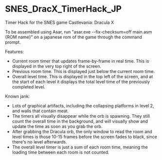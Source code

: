 # SNES_DracX_TimerHack_JP
Timer Hack for the SNES game Castlevania: Dracula X

To be assembled using Asar, run "asar.exe --fix-checksum=off main.asm {ROM name}" on a japanese rom of the game through the command prompt.

Features:

- Current room timer that updates frame-by-frame in real time. This is displayed in the very top right of the screen.
- Previous room time. This is displayed just below the current room time.
- Overall level time. This is displayed in the top left of the screen, and at the start of each level it displays the total level time of the previously completed level.

Known jank:

- Lots of graphical artifacts, including the collapsing platforms in level 2, and walls that contain meat.
- The timers all visually disappear while the orb is spawning. They still count the overall time in the background, and will visually show and update the time as soon as you grab the orb.
- After grabbing the Dracula orb, the only window to read the room and level times is those 10-15 frames before the screen fades to black, since there's no level afterwards.
- The overall level timer is just a sum of each room time, meaning the loading time between each room is not counted.
